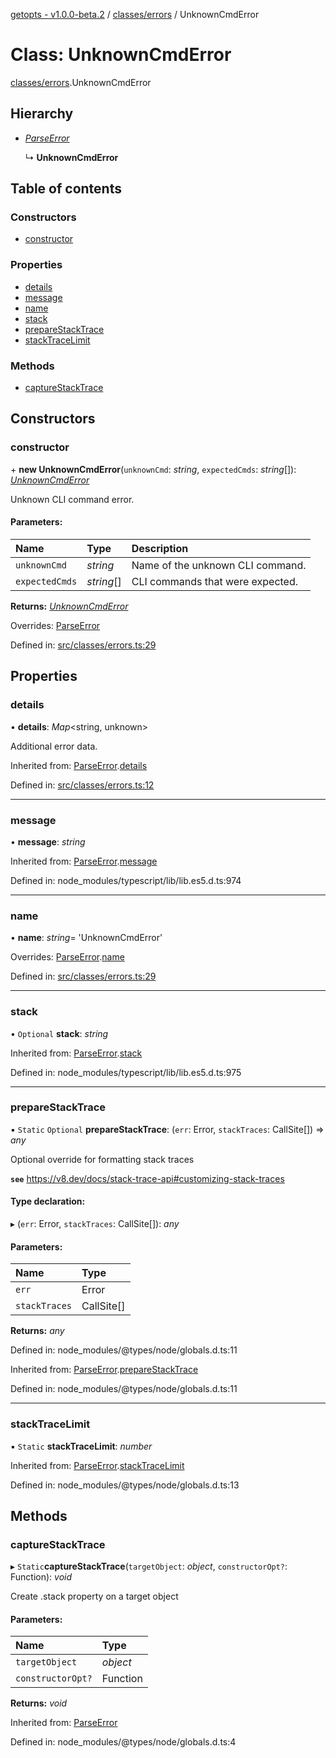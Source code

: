[getopts - v1.0.0-beta.2](../README.md) / [classes/errors](../modules/classes_errors.md) / UnknownCmdError

# Class: UnknownCmdError

[classes/errors](../modules/classes_errors.md).UnknownCmdError

## Hierarchy

- [_ParseError_](classes_errors.parseerror.md)

  ↳ **UnknownCmdError**

## Table of contents

### Constructors

- [constructor](classes_errors.unknowncmderror.md#constructor)

### Properties

- [details](classes_errors.unknowncmderror.md#details)
- [message](classes_errors.unknowncmderror.md#message)
- [name](classes_errors.unknowncmderror.md#name)
- [stack](classes_errors.unknowncmderror.md#stack)
- [prepareStackTrace](classes_errors.unknowncmderror.md#preparestacktrace)
- [stackTraceLimit](classes_errors.unknowncmderror.md#stacktracelimit)

### Methods

- [captureStackTrace](classes_errors.unknowncmderror.md#capturestacktrace)

## Constructors

### constructor

\+ **new UnknownCmdError**(`unknownCmd`: _string_, `expectedCmds`: _string_[]): [_UnknownCmdError_](classes_errors.unknowncmderror.md)

Unknown CLI command error.

#### Parameters:

| Name           | Type       | Description                      |
| :------------- | :--------- | :------------------------------- |
| `unknownCmd`   | _string_   | Name of the unknown CLI command. |
| `expectedCmds` | _string_[] | CLI commands that were expected. |

**Returns:** [_UnknownCmdError_](classes_errors.unknowncmderror.md)

Overrides: [ParseError](classes_errors.parseerror.md)

Defined in: [src/classes/errors.ts:29](https://github.com/prasadrajandran/node-getopts/blob/a583df7/src/classes/errors.ts#L29)

## Properties

### details

• **details**: _Map_<string, unknown\>

Additional error data.

Inherited from: [ParseError](classes_errors.parseerror.md).[details](classes_errors.parseerror.md#details)

Defined in: [src/classes/errors.ts:12](https://github.com/prasadrajandran/node-getopts/blob/a583df7/src/classes/errors.ts#L12)

---

### message

• **message**: _string_

Inherited from: [ParseError](classes_errors.parseerror.md).[message](classes_errors.parseerror.md#message)

Defined in: node_modules/typescript/lib/lib.es5.d.ts:974

---

### name

• **name**: _string_= 'UnknownCmdError'

Overrides: [ParseError](classes_errors.parseerror.md).[name](classes_errors.parseerror.md#name)

Defined in: [src/classes/errors.ts:29](https://github.com/prasadrajandran/node-getopts/blob/a583df7/src/classes/errors.ts#L29)

---

### stack

• `Optional` **stack**: _string_

Inherited from: [ParseError](classes_errors.parseerror.md).[stack](classes_errors.parseerror.md#stack)

Defined in: node_modules/typescript/lib/lib.es5.d.ts:975

---

### prepareStackTrace

▪ `Static` `Optional` **prepareStackTrace**: (`err`: Error, `stackTraces`: CallSite[]) => _any_

Optional override for formatting stack traces

**`see`** https://v8.dev/docs/stack-trace-api#customizing-stack-traces

#### Type declaration:

▸ (`err`: Error, `stackTraces`: CallSite[]): _any_

#### Parameters:

| Name          | Type       |
| :------------ | :--------- |
| `err`         | Error      |
| `stackTraces` | CallSite[] |

**Returns:** _any_

Defined in: node_modules/@types/node/globals.d.ts:11

Inherited from: [ParseError](classes_errors.parseerror.md).[prepareStackTrace](classes_errors.parseerror.md#preparestacktrace)

Defined in: node_modules/@types/node/globals.d.ts:11

---

### stackTraceLimit

▪ `Static` **stackTraceLimit**: _number_

Inherited from: [ParseError](classes_errors.parseerror.md).[stackTraceLimit](classes_errors.parseerror.md#stacktracelimit)

Defined in: node_modules/@types/node/globals.d.ts:13

## Methods

### captureStackTrace

▸ `Static`**captureStackTrace**(`targetObject`: _object_, `constructorOpt?`: Function): _void_

Create .stack property on a target object

#### Parameters:

| Name              | Type     |
| :---------------- | :------- |
| `targetObject`    | _object_ |
| `constructorOpt?` | Function |

**Returns:** _void_

Inherited from: [ParseError](classes_errors.parseerror.md)

Defined in: node_modules/@types/node/globals.d.ts:4

